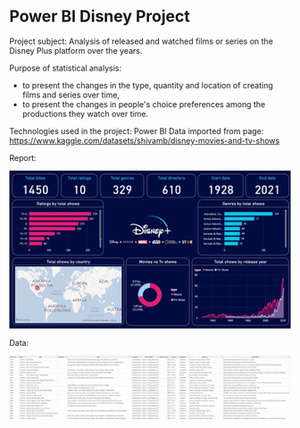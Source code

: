 # Power BI Disney Project

Project subject: Analysis of released and watched films or series on the Disney Plus platform over the years.

Purpose of statistical analysis:
- to present the changes in the type, quantity and location of creating films and series over time,
- to present the changes in people's choice preferences among the productions they watch over time.

Technologies used in the project: Power BI
Data imported from page: https://www.kaggle.com/datasets/shivamb/disney-movies-and-tv-shows 

Report:

![1](https://github.com/weronikaabednarz/Power-BI-Disney-Project/blob/main/images/disney_viewership_report.jpg)

Data:

![2](https://github.com/weronikaabednarz/Power-BI-Disney-Project/blob/main/images/data.jpg) 

